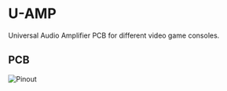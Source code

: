 # U-AMP
Universal Audio Amplifier PCB for different video game consoles. 

## PCB
![Pinout](https://raw.githubusercontent.com/Nold360/U-AMP/master/UAMP%20PINOUT.png)
